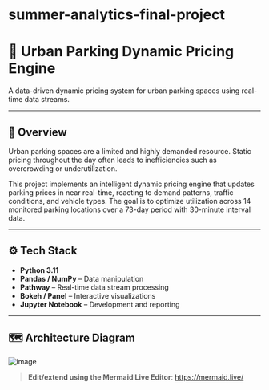 # summer-analytics-final-project

# 🚗 Urban Parking Dynamic Pricing Engine

A data-driven dynamic pricing system for urban parking spaces using real-time data streams.

---

## 📌 Overview

Urban parking spaces are a limited and highly demanded resource. Static pricing throughout the day often leads to inefficiencies such as overcrowding or underutilization.

This project implements an intelligent dynamic pricing engine that updates parking prices in near real-time, reacting to demand patterns, traffic conditions, and vehicle types. The goal is to optimize utilization across 14 monitored parking locations over a 73-day period with 30-minute interval data.

---

## ⚙️ Tech Stack

- **Python 3.11**
- **Pandas / NumPy** – Data manipulation
- **Pathway** – Real-time data stream processing
- **Bokeh / Panel** – Interactive visualizations
- **Jupyter Notebook** – Development and reporting

---

## 🗺️ Architecture Diagram
![image](https://github.com/user-attachments/assets/9f88b9f3-9317-4bbb-93f4-667e288291e7)

> **Edit/extend using the Mermaid Live Editor**: https://mermaid.live/


